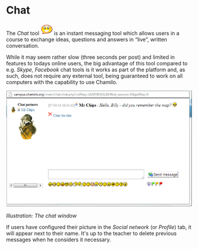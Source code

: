 # Chat

The _Chat_ tool ![](../../.gitbook/assets/graphics374.png) is an instant messaging tool which allows users in a course to exchange ideas, questions and answers in “live”, written conversation.

While it may seem rather slow \(three seconds per post\) and limited in features to todays online users, the big advantage of this tool compared to e.g. _Skype, Facebook_ chat tools is it works as part of the platform and, as such, does not require any external tool, being guaranteed to work on all computers with the capability to use Chamilo.

![](../../.gitbook/assets/graphics280.png)

_Illustration: The chat window_

If users have configured their picture in the _Social network_ \(or _Profile_\) tab, it will appear next to their name. It's up to the teacher to delete previous messages when he considers it necessary.

